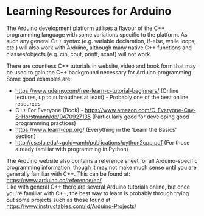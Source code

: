 # Learning Resources for Arduino
The Arduino development platform utilises a flavour of the C++ programming language with some variations specific to the platform. As such any general C++ syntax (e.g. variable declaration, if-else, while loops, etc.) will also work with Arduino, although many native C++ functions and classes/objects (e.g. cin, cout, printf, scanf) will not work.  
  
There are countless C++ tutorials in website, video and book form that may be used to gain the C++ background necessary for Arduino programming. Some good examples are:
* https://www.udemy.com/free-learn-c-tutorial-beginners/ (Online lectures, up to subroutines at least) - Probably one of the best online resources
* C++ For Everyone (Book) - https://www.amazon.com/C-Everyone-Cay-S-Horstmann/dp/0470927135 (Particularly good for developing good programming practices)
* https://www.learn-cpp.org/ (Everything in the 'Learn the Basics' section)
* http://cs.slu.edu/~goldwamh/publications/python2cpp.pdf (For those already familiar with programming in Python)  
  
The Arduino website also contains a reference sheet for all Arduino-specific programming information, though it may not make much sense until you are generally familiar with C++. This can be found at: https://www.arduino.cc/reference/en/  
Like with general C++ there are several Arduino tutorials online, but once you're familiar with C++, the best way to learn is probably through trying out some projects such as those found at https://www.instructables.com/id/Arduino-Projects/  


<!--stackedit_data:
eyJoaXN0b3J5IjpbMTgyOTI3MTI0MywtMTczNzE3NDYxNSwxMj
AwNDQxODExLDE1NDAxMDg1MjIsLTExNTMyOTY3MjMsMTQ2NzU2
NDAwOSwtMTY3OTY3OTI4MV19
-->